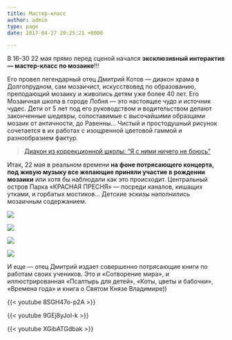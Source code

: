 ```yaml
---
title: Мастер-класс
author: admin
type: page
date: 2017-04-27 20:25:21 +0000

---
```

В 16-30 22 мая прямо перед сценой начался **эксклюзивный интерактив — мастер-класс по мозаике**!!!

Его провел легендарный отец Дмитрий Котов — диакон храма в Долгопрудном, сам мозаичист, искусствовед по образованию, преподающий мозаику и живопись детям уже более 40 лет. Его Мозаичная школа в городе Лобня — это настоящее чудо и источник чудес. Дети от 5 лет под его руководством и водительством делают законченные шедевры, сопоставимые с высочайшими образцами мозаик от античности, до Равенны… Чистый и простодушный рисунок сочетается в их работах с изощренной цветовой гаммой и разнообразием фактур.

<blockquote class="wp-embedded-content" data-secret="FG2U4Q50NC">
<p>
<a href="http://www.pravmir.ru/diakon-iz-korrektsionnoy-shkolyi-ya-s-nimi-nichego-ne-boyus/">Диакон из коррекционной школы: “Я с ними ничего не боюсь”</a>
</p>
</blockquote>

<iframe class="wp-embedded-content" sandbox="allow-scripts" security="restricted" style="position: absolute; clip: rect(1px, 1px, 1px, 1px);" src="http://www.pravmir.ru/diakon-iz-korrektsionnoy-shkolyi-ya-s-nimi-nichego-ne-boyus/embed/#?secret=FG2U4Q50NC" data-secret="FG2U4Q50NC" width="525" height="296" title="“Диакон из коррекционной школы: “Я с ними ничего не боюсь”” — Православие и мир" frameborder="0" marginwidth="0" marginheight="0" scrolling="no"></iframe>

Итак, 22 мая в реальном времени **на фоне потрясающего концерта, под живую музыку все желающие приняли участие в рождении мозаики** или хотя бы наблюдали как это происходит. Центральный остров Парка «КРАСНАЯ ПРЕСНЯ» — посреди каналов, кишащих утками, и горбатых мостиков… Детские эскизы наполнились мозаичным содержанием.

![](/uploads/Mozaika-1.jpg)

![](/uploads/Mozaika-vinograd.jpg)

![](/uploads/Mozaika.jpg)

![](/uploads/Mozaika-ovechnost.jpg)

И еще — отец Дмитрий издает совершенно потрясающие книги по работам своих учеников. Это и «Сотворение мира», и иллюстрированная «Псалтырь для детей», «Коты, цветы и бабочки», «Времена года» и книга о Святом Князе Владимире))

{{< youtube 8SGH47o-p2A >}}

{{< youtube 9GEj8yJoI-k >}}

{{< youtube XGibATGdbak >}}